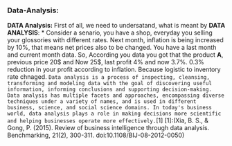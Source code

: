 ### Data-Analysis: <br>
**DATA Analysis:** First of all, we need to undersatand, what is meant by **DATA ANALYSIS**:    * Consider a senario, you have a shop, everyday you selling your glossories with different rates. Next month, inflation is being increased by 10%, that means net prices also to be changed. You have a last month and current month data. So, According you data you got that the product **A**, previous price 20$ and Now 25$, last profit 4% and now 3.7%.    0.3% reduction in your profit according to inflation. Because logistic to inventory rate chnaged.    `Data analysis is a process of inspecting, cleansing, transforming and modeling data with the goal of discovering useful information, informing conclusions and supporting decision-making. Data analysis has multiple facets and approaches, encompassing diverse techniques under a variety of names, and is used in different business, science, and social science domains. In today's business world, data analysis plays a role in making decisions more scientific and helping businesses operate more effectively.`[1]           [1]:(Xia, B. S., &amp; Gong, P. (2015). Review of business intelligence through data analysis. Benchmarking, 21(2), 300-311. doi:10.1108/BIJ-08-2012-0050)
